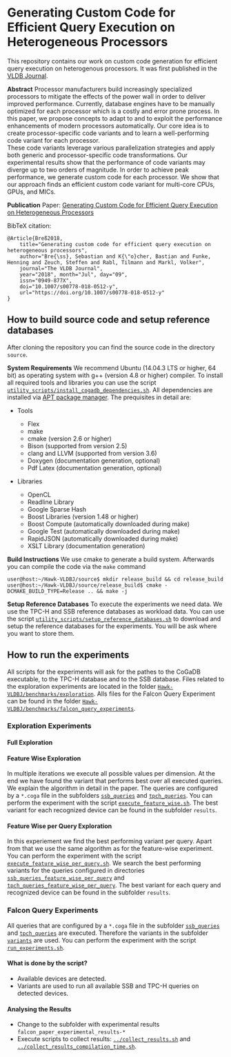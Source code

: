 # Generating Custom Code for Efficient Query Execution on Heterogeneous Processors
This repository contains our work on custom code generation for efficient query execution on heterogenous processors.
It was first published in the [VLDB Journal](http://vldb.org/vldb_journal).

**Abstract** Processor manufacturers build increasingly specialized processors to mitigate the effects of the power wall in order to deliver improved performance.
Currently, database engines have to be manually optimized for each processor which is a costly and error prone process.
In this paper, we propose concepts to adapt to and to exploit the performance enhancements of modern processors automatically.
Our core idea is to create processor-specific code variants and to learn a well-performing code variant for each processor.  
These code variants leverage various parallelization strategies and apply both generic and processor-specific code transformations.
Our experimental results show that the performance of code variants may diverge up to two orders of magnitude. 
In order to achieve peak performance, we generate custom code for each processor.
We show that our approach finds an efficient custom code variant for multi-core CPUs, GPUs, and MICs.

**Publication**
Paper: [Generating Custom Code for Efficient Query Execution on Heterogeneous 
Processors](https://doi.org/10.1007/s00778-018-0512-y)

BibTeX citation:
```
@Article{Breß2018,
    title="Generating custom code for efficient query execution on heterogeneous processors",
    author="Bre{\ss}, Sebastian and K{\"o}cher, Bastian and Funke, Henning and Zeuch, Steffen and Rabl, Tilmann and Markl, Volker",
    journal="The VLDB Journal",
    year="2018", month="Jul", day="09",
    issn="0949-877X",
    doi="10.1007/s00778-018-0512-y",
    url="https://doi.org/10.1007/s00778-018-0512-y"
}
```

## How to build source code and setup reference databases
After cloning the repository you can find the source code in the directory `source`.

**System Requirements**
We recommend Ubuntu (14.04.3 LTS or higher, 64 bit) as operating system with g++ (version 4.8 or higher) compiler.
To install all required tools and libraries you can use the script 
[`utility_scripts/install_cogadb_dependencies.sh`](https://github.com/TU-Berlin-DIMA/Hawk-VLDBJ/blob/master/source/utility_scripts/install_cogadb_dependencies.sh).
All dependencies are installed via [APT package manager](https://wiki.ubuntuusers.de/APT/).
The prequisites in detail are:

- Tools
    - Flex
    - make
    - cmake (version 2.6 or higher)
    - Bison (supported from version 2.5)
    - clang and LLVM (supported from version 3.6)
    - Doxygen (documentation generation, optional)
    - Pdf Latex (documentation generation, optional)

- Libraries
    - OpenCL
    - Readline Library
    - Google Sparse Hash
    - Boost Libraries (version 1.48 or higher)
    - Boost Compute (automatically downloaded during make)
    - Google Test (automatically downloaded during make)
    - RapidJSON (automatically downloaded during make)
    - XSLT Library (documentation generation)

**Build Instructions**
We use cmake to generate a build system. Afterwards you can compile the code via the `make` command
 
```
user@host:~/Hawk-VLDBJ/source$ mkdir release_build && cd release_build
user@host:~/Hawk-VLDBJ/source/release_build$ cmake -DCMAKE_BUILD_TYPE=Release .. && make -j
```

**Setup Reference Databases**
To execute the experiments we need data.
We use the TPC-H and SSB reference databases as workload data.
You can use the script 
[`utility_scripts/setup_reference_databases.sh`](https://github.com/TU-Berlin-DIMA/Hawk-VLDBJ/blob/master/source/utility_scripts/setup_reference_databases.sh) 
to download and setup the reference databases for the experiments.
You will be ask where you want to store them. 


## How to run the experiments
All scripts for the experiments will ask for the pathes to the CoGaDB executable, to the TPC-H database and to the SSB database.
Files related to the exploration experiments are located in the folder 
[`Hawk-VLDBJ/benchmarks/exploration`](https://github.com/TU-Berlin-DIMA/Hawk-VLDBJ/tree/master/source/benchmarks/exploration).
Alls files for the Falcon Query Experiment can be found in the folder 
[`Hawk-VLDBJ/benchmarks/falcon_query_experiments`](https://github.com/TU-Berlin-DIMA/Hawk-VLDBJ/tree/master/source/benchmarks/falcon_query_experiments).

### Exploration Experiments

#### Full Exploration

#### Feature Wise Exploration
In multiple iterations we execute all possible values per dimension.
At the end we have found the variant that performs best over all executed queries.
We explain the algorithm in detail in the paper.
The queries are configured by a `*.coga` file in the subfolders 
[`ssb_queries`](https://github.com/TU-Berlin-DIMA/Hawk-VLDBJ/tree/master/source/benchmarks/exploration/ssb_queries) and 
[`tpch_queries`](https://github.com/TU-Berlin-DIMA/Hawk-VLDBJ/tree/master/source/benchmarks/exploration/tpch_queries).
You can perform the experiment with the script 
[`execute_feature_wise.sh`](https://github.com/TU-Berlin-DIMA/Hawk-VLDBJ/blob/master/source/benchmarks/exploration/execute_feature_wise.sh).
The best variant for each recognized device can be found in the subfolder `results`.

#### Feature Wise per Query Exploration
In this experiement we find the best performing variant per query.
Apart from that we use the same algorithm as for the feature-wise experiment.
You can perform the experiment with the script 
[`execute_feature_wise_per_query.sh`](https://github.com/TU-Berlin-DIMA/Hawk-VLDBJ/blob/master/source/benchmarks/exploration/execute_feature_wise_per_query.sh).
We search the best performing variants for the queries configured in directories
[`ssb_queries_feature_wise_per_query`](https://github.com/TU-Berlin-DIMA/Hawk-VLDBJ/tree/master/source/benchmarks/exploration/ssb_queries_feature_wise_per_query) and 
[`tpch_queries_feature_wise_per_query`](https://github.com/TU-Berlin-DIMA/Hawk-VLDBJ/tree/master/source/benchmarks/exploration/tpch_queries_feature_wise_per_query).
The best variant for each query and recognized device can be found in the subfolder `results`.

### Falcon Query Experiments
All queries that are configured by a `*.coga` file in the subfolder 
[`ssb_queries`](https://github.com/TU-Berlin-DIMA/Hawk-VLDBJ/tree/master/source/benchmarks/falcon_query_experiments/ssb_queries) and 
[`tpch_queries`](https://github.com/TU-Berlin-DIMA/Hawk-VLDBJ/tree/master/source/benchmarks/falcon_query_experiments/tpch_queries) are executed.
Therefore the variants in the subfolder [`variants`](https://github.com/TU-Berlin-DIMA/Hawk-VLDBJ/tree/master/source/benchmarks/falcon_query_experiments/variants) are 
used.
You can perform the experiment with the script 
[`run_experiments.sh`](https://github.com/TU-Berlin-DIMA/Hawk-VLDBJ/blob/master/source/benchmarks/falcon_query_experiments/run_experiments.sh).

#### What is done by the script?
- Available devices are detected.
- Variants are used to run all available SSB and TPC-H queries on detected devices.

#### Analysing the Results
- Change to the subfolder with experimental results `falcon_paper_experimental_results-*`
- Execute scripts to collect results: 
[`../collect_results.sh`](https://github.com/TU-Berlin-DIMA/Hawk-VLDBJ/blob/master/source/benchmarks/falcon_query_experiments/collect_results.sh) 
and 
[`../collect_results_compilation_time.sh`](https://github.com/TU-Berlin-DIMA/Hawk-VLDBJ/blob/master/source/benchmarks/falcon_query_experiments/collect_results_compilation_time.sh).
